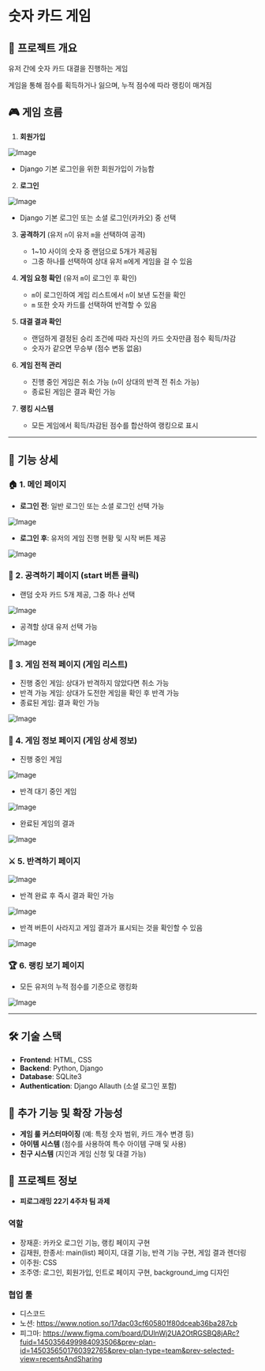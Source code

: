 # 숫자 카드 게임

## 📌 프로젝트 개요
유저 간에 숫자 카드 대결을 진행하는 게임

게임을 통해 점수를 획득하거나 잃으며, 누적 점수에 따라 랭킹이 매겨짐

## 🎮 게임 흐름

1. **회원가입**

![Image](https://github.com/user-attachments/assets/14fbe5b8-a817-4764-9008-b92e84547cad)

   - Django 기본 로그인을 위한 회원가입이 가능함
2. **로그인**

![Image](https://github.com/user-attachments/assets/88830167-e44e-42de-a34f-a6630523ad45)

   - Django 기본 로그인 또는 소셜 로그인(카카오) 중 선택
3. **공격하기** (유저 `n`이 유저 `m`을 선택하여 공격)

   - 1~10 사이의 숫자 중 랜덤으로 5개가 제공됨
   - 그중 하나를 선택하여 상대 유저 `m`에게 게임을 걸 수 있음
4. **게임 요청 확인** (유저 `m`이 로그인 후 확인)

   - `m`이 로그인하여 게임 리스트에서 `n`이 보낸 도전을 확인
   - `m` 또한 숫자 카드를 선택하여 반격할 수 있음
5. **대결 결과 확인**

   - 랜덤하게 결정된 승리 조건에 따라 자신의 카드 숫자만큼 점수 획득/차감
   - 숫자가 같으면 무승부 (점수 변동 없음)
6. **게임 전적 관리**

   - 진행 중인 게임은 취소 가능 (`n`이 상대의 반격 전 취소 가능)
   - 종료된 게임은 결과 확인 가능
7. **랭킹 시스템**

   - 모든 게임에서 획득/차감된 점수를 합산하여 랭킹으로 표시

---

## 📝 기능 상세

### 🏠 1. 메인 페이지
- **로그인 전**: 일반 로그인 또는 소셜 로그인 선택 가능

![Image](https://github.com/user-attachments/assets/e86ce581-08e9-4bea-a0ea-f15675d23573)
- **로그인 후**: 유저의 게임 진행 현황 및 시작 버튼 제공

![Image](https://github.com/user-attachments/assets/080210b1-4a34-42ae-b60c-67d4d6489760)

### 🎯 2. 공격하기 페이지 (start 버튼 클릭)
- 랜덤 숫자 카드 5개 제공, 그중 하나 선택

![Image](https://github.com/user-attachments/assets/98c973ae-c34f-4fa4-a284-6e88b633804b)
- 공격할 상대 유저 선택 가능

![Image](https://github.com/user-attachments/assets/cb123c89-56b7-4a5c-a974-93bae135839b)

### 📜 3. 게임 전적 페이지 (게임 리스트)
- 진행 중인 게임: 상대가 반격하지 않았다면 취소 가능
- 반격 가능 게임: 상대가 도전한 게임을 확인 후 반격 가능
- 종료된 게임: 결과 확인 가능

![Image](https://github.com/user-attachments/assets/38ef78ac-256b-4a77-8363-bed01fdce7e2)

### 🔎 4. 게임 정보 페이지 (게임 상세 정보)
- 진행 중인 게임

![Image](https://github.com/user-attachments/assets/711c903b-0392-410c-8c42-93f78d3ce9e2)
- 반격 대기 중인 게임

![Image](https://github.com/user-attachments/assets/c2a05cc7-8cd5-4cb0-8ddb-b00097a6060e)
- 완료된 게임의 결과

![Image](https://github.com/user-attachments/assets/c92e4043-a496-43d7-980f-205ce92104fa)

### ⚔️ 5. 반격하기 페이지

![Image](https://github.com/user-attachments/assets/67f976d9-926b-4a78-9858-b6b29a37b4f7)
- 반격 완료 후 즉시 결과 확인 가능

![Image](https://github.com/user-attachments/assets/b3a14cd8-4f35-4197-b32a-43114b1e842c)
- 반격 버튼이 사라지고 게임 결과가 표시되는 것을 확인할 수 있음

![Image](https://github.com/user-attachments/assets/45812193-3401-422a-a4a7-bacdaf4ff368)

### 🏆 6. 랭킹 보기 페이지
- 모든 유저의 누적 점수를 기준으로 랭킹화

![Image](https://github.com/user-attachments/assets/02dcabcb-7017-425f-89bc-d9a83cbe2ae3)

---

## 🛠 기술 스택
- **Frontend**: HTML, CSS
- **Backend**: Python, Django
- **Database**: SQLite3
- **Authentication**: Django Allauth (소셜 로그인 포함)

## 🚀 추가 기능 및 확장 가능성
- **게임 룰 커스터마이징** (예: 특정 숫자 범위, 카드 개수 변경 등)
- **아이템 시스템** (점수를 사용하여 특수 아이템 구매 및 사용)
- **친구 시스템** (지인과 게임 신청 및 대결 가능)

## 📢 프로젝트 정보
- **피로그래밍 22기 4주차 팀 과제**

### 역할
- 장재훈: 카카오 로그인 기능, 랭킹 페이지 구현
- 김재원, 한종서: main(list) 페이지, 대결 기능, 반격 기능 구현, 게임 결과 렌더링
- 이주원: CSS
- 조주영: 로그인, 회원가입, 인트로 페이지 구현, background_img 디자인

### 협업 툴
- 디스코드
- 노션: https://www.notion.so/17dac03cf605801f80dceab36ba287cb
- 피그마: https://www.figma.com/board/DUlnWj2UA2OtRGSBQ8jARc?fuid=1450356499984093506&prev-plan-id=1450356501760392765&prev-plan-type=team&prev-selected-view=recentsAndSharing
